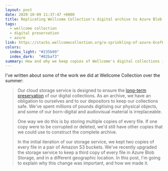 ```yaml
---
layout: post
date: 2020-10-09 11:37:47 +0000
title: Replicating Wellcome Collection's digital archive to Azure Blob Storage
tags:
  - wellcome collection
  - digital preservation
  - azure
link: https://stacks.wellcomecollection.org/a-sprinkling-of-azure-6cef6e150fb2
colors:
  index_light: "#235b99"
  index_dark:  "#82baf3"
summary: How and why we keep copies of Wellcome's digital collections in multiple cloud storage providers.
---
```


I've written about some of the work we did at Wellcome Collection over the summer:

> Our cloud storage service is designed to ensure the [long-term preservation](https://stacks.wellcomecollection.org/building-wellcome-collections-new-archival-storage-service-3f68ff21927e) of our digital collections.
> As an archive, we have an obligation to ourselves and to our depositors to keep our collections safe.
> We've spent millions of pounds digitising our physical objects, and some of our born-digital and audiovisual material is irreplaceable.
>
> One way we do this is by storing multiple copies of every file.
> If one copy were to be corrupted or deleted, we'd still have other copies that we could use to construct the complete archive.
>
> In the initial iteration of our storage service, we kept two copies of every file in a pair of Amazon S3 buckets.
> We've recently upgraded the storage service to keep a third copy of every file in Azure Blob Storage, and in a different geographic location.
> In this post, I'm going to explain why this change was important, and how we made it.

